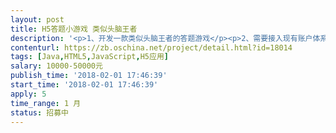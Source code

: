 ```yaml
---                
layout: post       
title: H5答题小游戏 类似头脑王者           
description: '<p>1、开发一款类似头脑王者的答题游戏</p><p>2、需要接入现有账户体系</p><p>3、后台需要使用 Java</p><p>3、详情参考设计图</p>'     
contenturl: https://zb.oschina.net/project/detail.html?id=18014      
tags: [Java,HTML5,JavaScript,H5应用]            
salary: 10000-50000元          
publish_time: '2018-02-01 17:46:39'         
start_time: '2018-02-01 17:46:39'           
apply: 5                   
time_range: 1 月              
status: 招募中                  
---                 
```

